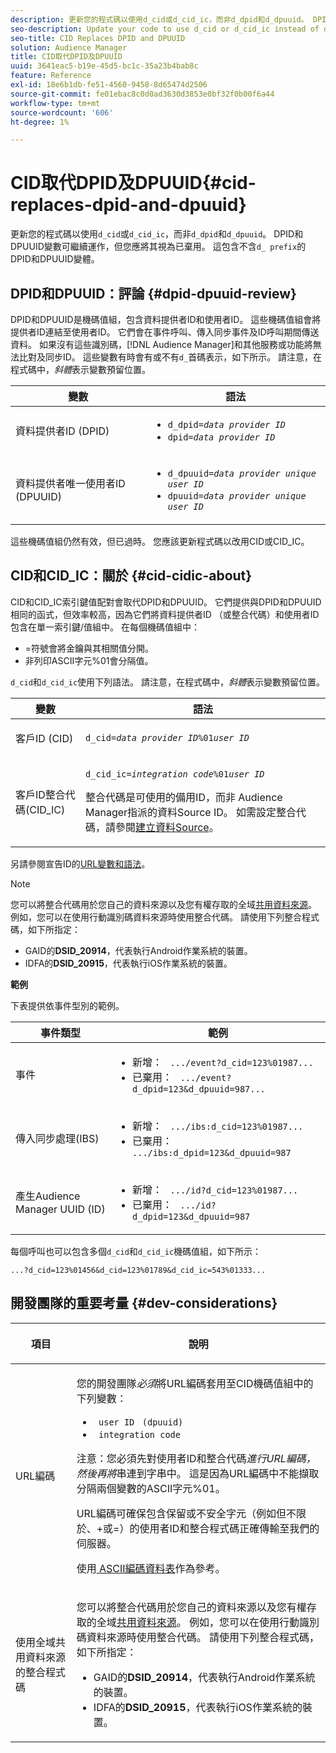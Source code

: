 ```yaml
---
description: 更新您的程式碼以使用d_cid或d_cid_ic，而非d_dpid和d_dpuuid。 DPID和DPUUID變數可繼續運作，但您應將其視為已棄用。 這包括不含d_首碼的DPID和DPUUID變體。
seo-description: Update your code to use d_cid or d_cid_ic instead of d_dpid and d_dpuuid. The DPID and DPUUID variables will continue to work, but you should consider them deprecated. This includes DPID and DPUUID variants without the d_ prefix.
seo-title: CID Replaces DPID and DPUUID
solution: Audience Manager
title: CID取代DPID及DPUUID
uuid: 3641eac5-b19e-45d5-bc1c-35a23b4bab8c
feature: Reference
exl-id: 18e6b1db-fe51-4560-9458-8d65474d2506
source-git-commit: fe01ebac8c0d0ad3630d3853e0bf32f0b00f6a44
workflow-type: tm+mt
source-wordcount: '606'
ht-degree: 1%

---
```


# CID取代DPID及DPUUID{#cid-replaces-dpid-and-dpuuid}

更新您的程式碼以使用`d_cid`或`d_cid_ic`，而非`d_dpid`和`d_dpuuid`。 DPID和DPUUID變數可繼續運作，但您應將其視為已棄用。 這包含不含`d_ prefix`的DPID和DPUUID變體。

## DPID和DPUUID：評論 {#dpid-dpuuid-review}

DPID和DPUUID是機碼值組，包含資料提供者ID和使用者ID。 這些機碼值組會將提供者ID連結至使用者ID。 它們會在事件呼叫、傳入同步事件及ID呼叫期間傳送資料。 如果沒有這些識別碼，[!DNL Audience Manager]和其他服務或功能將無法比對及同步ID。 這些變數有時會有或不有`d_`首碼表示，如下所示。 請注意，在程式碼中，*斜體*&#x200B;表示變數預留位置。

<table id="table_932B4416AE1E44E4A1E98D779D3B1ED5"> 
 <thead> 
  <tr> 
   <th colname="col1" class="entry"> 變數 </th> 
   <th colname="col2" class="entry"> 語法 </th> 
  </tr> 
 </thead>
 <tbody> 
  <tr> 
   <td colname="col1"> <p>資料提供者ID (DPID) </p> </td> 
   <td colname="col2"> 
    <ul id="ul_0567D39DCE784C20A81EC0845C7B1C6B"> 
     <li id="li_DDD8C18266314987A7C802918F4892A8"> <code>d_dpid=<i>data provider ID</i></code> </li> 
     <li id="li_80185558932E416698ABD71158303EA8"> <code>dpid=<i>data provider ID</i></code> </li> 
    </ul> </td> 
  </tr> 
  <tr> 
   <td colname="col1"> <p>資料提供者唯一使用者ID (DPUUID) </p> </td> 
   <td colname="col2"> 
    <ul id="ul_EA7F769523B142CE8FF5886E5CDFF2D9"> 
     <li id="li_C984E2FF0A83495880BB87C610FA3F79"> <code>d_dpuuid=<i>data provider unique user ID</i></code> </li> 
     <li id="li_DCFFAC995DCC49F489ACEFD97A06F877"> <code>dpuuid=<i>data provider unique user ID</i></code> </li> 
    </ul> </td> 
  </tr> 
 </tbody> 
</table>

這些機碼值組仍然有效，但已過時。 您應該更新程式碼以改用CID或CID_IC。

## CID和CID_IC：關於 {#cid-cidic-about}

CID和CID_IC索引鍵值配對會取代DPID和DPUUID。 它們提供與DPID和DPUUID相同的函式，但效率較高，因為它們將資料提供者ID （或整合代碼）和使用者ID包含在單一索引鍵/值組中。 在每個機碼值組中：

* =符號會將金鑰與其相關值分開。
* 非列印ASCII字元%01會分隔值。

`d_cid`和`d_cid_ic`使用下列語法。 請注意，在程式碼中，*斜體*&#x200B;表示變數預留位置。

<table id="table_0C8A4F8FDBC84416B4EB476F67BCFA8E"> 
 <thead> 
  <tr> 
   <th colname="col1" class="entry"> 變數 </th> 
   <th colname="col2" class="entry"> 語法 </th> 
  </tr> 
 </thead>
 <tbody> 
  <tr> 
   <td colname="col1"> <p>客戶ID (CID) </p> </td> 
   <td colname="col2"> <p> <code>d_cid=<i>data provider ID</i>%01<i>user ID</i></code> </p> </td> 
  </tr> 
  <tr> 
   <td colname="col1"> <p>客戶ID整合代碼(CID_IC) </p> </td> 
   <td colname="col2"> <p> <code>d_cid_ic=<i>integration code</i>%01<i>user ID</i></code> </p> <p> <span class="term">整合代碼</span>是可使用的備用ID，而非<span class="keyword"> Audience Manager</span>指派的資料Source ID。 如需設定整合代碼，請參閱<a href="../features/manage-datasources.md#create-data-source">建立資料Source</a>。 </p> </td> 
  </tr> 
 </tbody> 
</table>

另請參閱宣告ID的[URL變數和語法](../features/declared-ids.md#variables-and-syntax)。

>[!NOTE]
>
>您可以將整合代碼用於您自己的資料來源以及您有權存取的全域[共用資料來源](../features/datasources-list-and-settings.md#settings-menu-options)。 例如，您可以在使用行動識別碼資料來源時使用整合代碼。 請使用下列整合程式碼，如下所指定：

* GAID的&#x200B;**DSID_20914**，代表執行Android作業系統的裝置。
* IDFA的&#x200B;**DSID_20915**，代表執行iOS作業系統的裝置。

**範例**

下表提供依事件型別的範例。

<table id="table_097A58CCD6E64C4DB0652271A4F31AE8"> 
 <thead> 
  <tr> 
   <th colname="col1" class="entry"> 事件類型 </th> 
   <th colname="col2" class="entry"> 範例 </th> 
  </tr>
 </thead>
 <tbody> 
  <tr> 
   <td colname="col1"> <p>事件 </p> </td> 
   <td colname="col2"> 
    <ul id="ul_6EAB4188C6954512A28D1A8328794BCB"> 
     <li id="li_344AAEF1622343489E2AD6E2929CEA98">新增： <code> .../event?d_cid=123%01987...</code> </li> 
     <li id="li_B673C1BA5AD24C46AB8F8232EF89CE89">已棄用： <code> .../event?d_dpid=123&amp;d_dpuuid=987...</code> </li> 
    </ul> </td> 
  </tr> 
  <tr> 
   <td colname="col1"> <p>傳入同步處理(IBS) </p> </td> 
   <td colname="col2"> 
    <ul id="ul_78270745CBC2469B8CA9EDB7032B8F92"> 
     <li id="li_8C4620A04504442185F013F74E6B0647">新增： <code> .../ibs:d_cid=123%01987...</code> </li> 
     <li id="li_2A8F761C76334C1BB097CF1A9D7E8429">已棄用： <code> .../ibs:d_dpid=123&amp;d_dpuuid=987</code> </li> 
    </ul> </td> 
  </tr> 
  <tr> 
   <td colname="col1"> <p>產生Audience Manager UUID (ID) </p> </td> 
   <td colname="col2"> 
    <ul id="ul_EAA764DCFF7244F69ABF67ACEE13E579"> 
     <li id="li_18467A531FAF454A881CBD157BBFD6D2">新增： <code> .../id?d_cid=123%01987...</code> </li> 
     <li id="li_433C33F7BC284362AC7CC3C9DC0BF471">已棄用： <code> .../id?d_dpid=123&amp;d_dpuuid=987</code> </li> 
    </ul> </td> 
  </tr> 
 </tbody> 
</table>

每個呼叫也可以包含多個`d_cid`和`d_cid_ic`機碼值組，如下所示：

```
...?d_cid=123%01456&d_cid=123%01789&d_cid_ic=543%01333...
```

## 開發團隊的重要考量 {#dev-considerations}

<table id="table_5DD068FAE68A42CDB49B6C064706802A"> 
 <thead> 
  <tr> 
   <th colname="col1" class="entry"> <p>項目 </p> </th> 
   <th colname="col2" class="entry"> <p>說明 </p> </th> 
  </tr>
 </thead>
 <tbody> 
  <tr> 
   <td colname="col1"> <p>URL編碼 </p> </td> 
   <td colname="col2"> <p>您的開發團隊<i>必須</i>將URL編碼套用至CID機碼值組中的下列變數： </p> <p> 
     <ul id="ul_66DCB63C60914057B2BE21F49D9A36CA"> 
      <li id="li_6D82B4DB40BB4BB0B8FAF5841577FAAC"><code> user ID</code> <code> (dpuuid)</code> </li> 
      <li id="li_D2F94B07B0D84B09A5CDFA48518DDD62"><code> integration code</code> </li> 
     </ul> </p> <p> <p>注意：您必須先對使用者ID和整合代碼<i>進行URL編碼，然後再將</i>串連到字串中。 這是因為URL編碼中不能擷取分隔兩個變數的ASCII字元%01。 </p> </p> <p>URL編碼可確保包含保留或不安全字元（例如但不限於、+或=）的使用者ID和整合程式碼正確傳輸至我們的伺服器。 </p> <p>使用<a href="https://www.w3schools.com/tags/ref_urlencode.asp" format="https" scope="external"> ASCII編碼資料表</a>作為參考。 </p> </td> 
  </tr> 
  <tr> 
   <td colname="col1"> <p>使用全域共用資料來源的整合程式碼 </p> </td> 
   <td colname="col2"> <p>您可以將整合代碼用於您自己的資料來源以及您有權存取的全域<a href="../features/datasources-list-and-settings.md#settings-menu-options">共用資料來源</a>。 例如，您可以在使用行動識別碼資料來源時使用整合代碼。 請使用下列整合程式碼，如下所指定： </p> <p> 
     <ul id="ul_B306EE96A3BD4CE982E113D5E23826CF"> 
      <li id="li_3340C7AFA9AB4105A2CCF3E476EC7552"> GAID的<b>DSID_20914</b>，代表執行Android作業系統的裝置。 </li> 
      <li id="li_779D9F08021043FCB233A0ABF5160C76"> IDFA的<b>DSID_20915</b>，代表執行iOS作業系統的裝置。 </li> 
     </ul> </p> </td> 
  </tr> 
 </tbody> 
</table>

